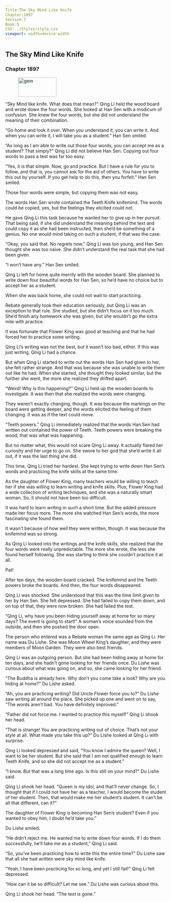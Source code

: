```yaml
---
Title:The Sky Mind Like Knife 
Chapter:1897 
Section:7 
Book:5 
CSS:../Styles/style.css 
viewport: width=device-width
---
```

  
## The Sky Mind Like Knife
### Chapter 1897
  
<figure>
	<img src="../Images/gem.gif" alt="gem" id="gem" width="120" height="60" />
</figure>
  

  
“Sky Mind like knife. What does that mean?” Qing Li held the wood board and wrote down the four words. She looked at Han Sen with a modicum of confusion. She knew the four words, but she did not understand the meaning of their combination.

“Go home and look it over. When you understand it, you can write it. And when you can write it, I will take you as a student.” Han Sen smiled.

“As long as I am able to write out those four words, you can accept me as a student? That simply?” Qing Li did not believe Han Sen. Copying out four words to pass a test was far too easy.

“Yes, it is that simple. Now, go and practice. But I have a rule for you to follow, and that is, you cannot ask for the aid of others. You have to write this out by yourself. If you get help to do this, then you forfeit.” Han Sen smiled.

Those four words were simple, but copying them was not easy.

The words Han Sen wrote contained the Teeth Knife knifemind. The words could be copied, yes, but the feelings they elicited could not.

He gave Qing Li this task because he wanted her to give up in her pursuit. That being said, if she did understand the meaning behind the text and could copy it as she had been instructed, then she’d be something of a genius. No one would mind taking on such a student, if that was the case.

“Okay, you said that. No regrets now.” Qing Li was too young, and Han Sen thought she was too naive. She didn’t understand the real task that she had been given.

“I won’t have any.” Han Sen smiled.

Qing Li left for home quite merrily with the wooden board. She planned to write down four beautiful words for Han Sen, so he’d have no choice but to accept her as a student.

When she was back home, she could not wait to start practicing.

Rebate generally took their education seriously, but Qing Li was an exception to that rule. She studied, but she didn’t focus on it too much. She’d finish any homework she was given, but she wouldn’t go the extra mile with practice.

It was fortunate that Flower King was good at teaching and that he had forced her to practice some writing.

Qing Li’s writing was not the best, but it wasn’t too bad, either. If this was just writing, Qing Li had a chance.

But when Qing Li started to write out the words Han Sen had given to her, she felt rather strange. And that was because she was unable to write them out like he had. When she started, she thought they looked similar, but the further she went, the more she realized they drifted apart.

“Weird! Why is this happening?” Qing Li held up the wooden boards to investigate. It was then that she realized the words were changing.

They weren’t exactly changing, though. It was because the markings on the board were getting deeper, and the words elicited the feeling of them changing. It was as if the text could move.

“Teeth powers.” Qing Li immediately realized that the words Han Sen had written out contained the power of Teeth. Teeth powers were breaking the wood; that was what was happening.

But no matter what, this would not scare Qing Li away. It actually flared her curiosity and her urge to go on. She swore to her god that she’d write it all out, if it was the last thing she did.

This time, Qing Li tried her hardest. She kept trying to write down Han Sen’s words and practicing the knife skills at the same time.

As the daughter of Flower King, many teachers would be willing to teach her if she was willing to learn writing and knife skills. Plus, Flower King had a wide collection of writing techniques, and she was a naturally smart woman. So, it should not have been too difficult.

It was hard to learn writing in such a short time. But the added pressure made her focus more. The more she watched Han Sen’s words, the more fascinating she found them.

It wasn’t because of how well they were written, though. It was because the knifemind was so strong.

As Qing Li looked into the writings and the knife skills, she realized that the four words were really unpredictable. The more she wrote, the less she found herself following. She was starting to think she couldn’t practice it at all.

Pat!

After ten days, the wooden board cracked. The knifemind and the Teeth powers broke the boards. And then, the four words disappeared.

Qing Li was shocked. She understood that this was the time limit given to her by Han Sen. She felt depressed. She had failed to copy them down, and on top of that, they were now broken. She had failed the test.

“Qing Li, why have you been hiding yourself away at home for so many days? The event is going to start!” A woman’s voice sounded from the outside, and then she pushed the door open.

The person who entered was a Rebate woman the same age as Qing Li. Her name was Du Lishe. She was Moon Wheel King’s daughter, and they were members of Moon Garden. They were also best friends.

Qing Li was an outgoing person. But she had been hiding away at home for ten days, and she hadn’t gone looking for her friends once. Du Lishe was curious about what was going on, and so, she came looking for her friend.

“The Buddha is already here. Why don’t you come take a look? Why are you hiding at home?” Du Lishe asked.

“Ah, you are practicing writing? Did Uncle Flower force you to?” Du Lishe saw writing all around the place. She picked up one and went on to say, “The words aren’t bad. You have definitely improved.”

“Father did not force me. I wanted to practice this myself!” Qing Li shook her head.

“That is strange! You are practicing writing out of choice. That’s not your style at all. What made you take this up?” Du Lishe looked at Qing Li with surprise.

Qing Li looked depressed and said, “You know I admire the queen? Well, I want to be her student. But she said that I am not qualified enough to learn Teeth Knife, and so she did not accept me as a student.”

“I know. But that was a long time ago. Is this still on your mind?” Du Lishe said.

Qing Li shook her head. “Queen is my idol, and that’ll never change. So, I thought that if I could not have her as a teacher, I would become the student of her student. Then, that would make me her student’s student. It can’t be all that different, can it?”

The daughter of Flower King is becoming Han Sen’s student? Even if you wanted to obey him, I doubt he’d take you.”

Du Lishe smiled.

“He didn’t reject me. He wanted me to write down four words. If I do them successfully, he’ll take me as a student,” Qing Li said.

“So, you’ve been practicing how to write this the entire time?” Du Lishe saw that all she had written were sky mind like knife.

“Yeah, I have been practicing for so long, and yet I still fail!” Qing Li felt depressed.

“How can it be so difficult? Let me see.” Du Lishe was curious about this.

Qing Li shook her head. “The text is gone.”